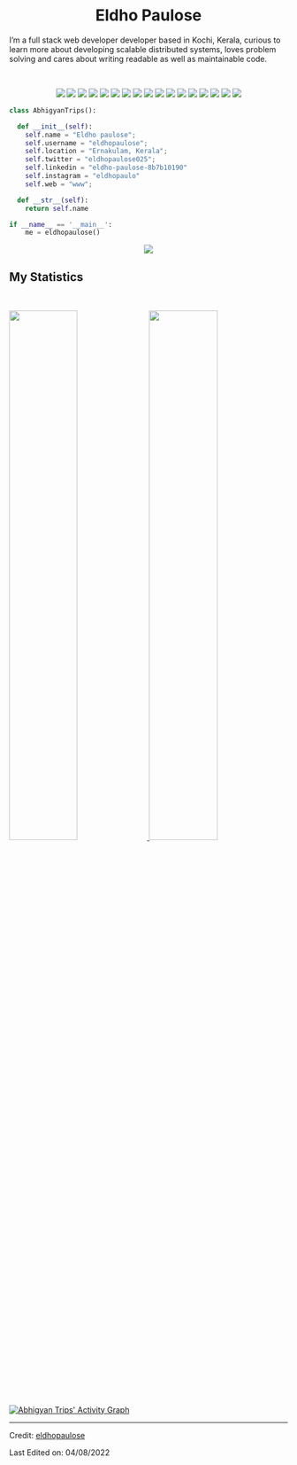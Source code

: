 <h1 align="center">
  <b>Eldho Paulose</b>
</h1>

I’m a full stack web developer developer based in Kochi, Kerala, curious to learn more about developing scalable distributed systems,
loves problem solving and cares about writing readable as well as maintainable code.

<br>

<p>
<div align="center">
    <img src="https://badges.aleen42.com/src/github.svg">
    <img src="https://camo.githubusercontent.com/83b1bc08ef341c39ed71a678068b7e5f95bac0391e75595439049a8080bc0c68/68747470733a2f2f696d672e736869656c64732e696f2f62616467652f2d48544d4c352d626c61636b3f7374796c653d666c61742d737175617265266c6f676f3d68746d6c35266c6f676f436f6c6f723d7768697465">
    <img src="https://camo.githubusercontent.com/1cc6c46fef8c6134f02c1eb481cfbe161dcbff3a1d6b4e4316ab913c02412f35/68747470733a2f2f696d672e736869656c64732e696f2f62616467652f2d534353532d626c61636b3f7374796c653d666c61742d737175617265266c6f676f3d53415353">
    <img src="https://camo.githubusercontent.com/ea8d06ee5393fec5644e63d035070d043e14fdd79bb21b88242c1ca60a4e3f50/68747470733a2f2f696d672e736869656c64732e696f2f62616467652f2d426f6f7473747261702d626c61636b3f7374796c653d666c61742d737175617265266c6f676f3d626f6f747374726170">
    <img src="https://camo.githubusercontent.com/1cc6c46fef8c6134f02c1eb481cfbe161dcbff3a1d6b4e4316ab913c02412f35/68747470733a2f2f696d672e736869656c64732e696f2f62616467652f2d534353532d626c61636b3f7374796c653d666c61742d737175617265266c6f676f3d53415353">
    <img src="https://badges.aleen42.com/src/python.svg">
    <img src="https://badges.aleen42.com/src/react.svg">
    <img src="https://badges.aleen42.com/src/angular.svg">
    <img src="https://badges.aleen42.com/src/javascript.svg">
    <img src="https://badges.aleen42.com/src/node.svg">
    <img src="https://badges.aleen42.com/src/tailwindcss.svg">
    <img src="https://badges.aleen42.com/src/kotlin.svg">
    <img src="https://badges.aleen42.com/src/visual_studio_code.svg">
    <img src="https://badges.aleen42.com/src/redux.svg">
    <img src="https://camo.githubusercontent.com/fc9595a5330618b4bc0cff497f30270049273c8038bf4003cea15d8df5675df5/68747470733a2f2f696d672e736869656c64732e696f2f62616467652f2d457870726573732d626c61636b3f7374796c653d666c61742d737175617265266c6f676f3d657870726573736a73">
    <img src="https://badges.aleen42.com/src/npm.svg">
    <img src="https://badges.aleen42.com/src/react-router.svg">
</div>
</p>

```python
class AbhigyanTrips():

  def __init__(self):
    self.name = "Eldho paulose";
    self.username = "eldhopaulose";
    self.location = "Ernakulam, Kerala";
    self.twitter = "eldhopaulose025";
    self.linkedin = "eldho-paulose-8b7b10190"
    self.instagram = "eldhopaulo"
    self.web = "www";

  def __str__(self):
    return self.name

if __name__ == '__main__':
    me = eldhopaulose()
```

<div align="center">
  <a href="https://open.spotify.com/playlist/6b6OIeeX3LRGmZhyH3eqz0?si=u6Yu8fbySkOri12MX0N2XQ&utm_source=copy-link">
    <img src="https://readme-spotify-tingz.vercel.app/api/now-playing">
  </a>
</div>

<!--
<div align="center">
  <a href="https://open.spotify.com/user/6s6pbtefezpookh8gwnkko15v">
    <img src="https://spotify-readme-theta-virid.vercel.app/api?scan=true&theme=dark" width="240px">
  </a>
</div>
-->

## My Statistics

<br/>
<p align="left">
  <a href="https://github.com/eldhopaulose">
  <img width="49.5%" src="https://github-readme-stats.vercel.app/api?username=eldhopaulose&show_icons=true&theme=gruvbox&hide_border=true" />
    <img width="49.5%" src="https://github-readme-streak-stats.herokuapp.com/?user=eldhopaulose&theme=gruvbox&hide_border=true" />
  </a>
</p>
<br>

[![Abhigyan Trips' Activity Graph](https://activity-graph.herokuapp.com/graph?username=abhigyantrips&custom_title=Abhigyan%20Trips's%20Contribution%20Graph&theme=gruvbox&bg_color=282828&hide_border=true&line=d1a01f&point=c58545)](https://github.com/eldhopaulose)

---

Credit: [eldhopaulose](https://github.com/eldhopaulose)

Last Edited on: 04/08/2022
